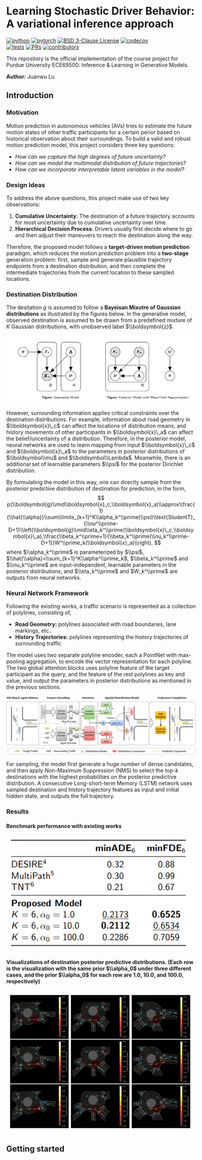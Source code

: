 # Learning Stochastic Driver Behavior: A variational inference approach

[![python](https://img.shields.io/badge/-Python_3.8-306998?logo=python&logoColor=white)](https://www.python.org/downloads/)
[![pytorch](https://img.shields.io/badge/PyTorch_2.0%2B-ee4c2c?logo=pytorch&logoColor=white)](https://pytorch.org/get-started/locally/)
[![BSD 3-Clause License](https://img.shields.io/badge/license-BSD_3--clause-bc9b6a.svg)](https://github.com/ChocolateDave/g-neva/blob/master/LICENSE)
[![codecov](https://codecov.io/gh/ChocolateDave/ilgm-final-project/branch/master/graph/badge.svg)](https://app.codecov.io/gh/juanwulu/ilgm-final-project/) \
[![tests](https://github.com/juanwulu/ilgm-final-project/actions/workflows/test.yaml/badge.svg)](https://github.com/juanwulu/ilgm-final-project/actions/workflows/test.yaml)
[![PRs](https://img.shields.io/badge/PRs-welcome-darkgreen.svg)](https://github.com/juanwulu/ilgm-project/pulls)
[![contributors](https://img.shields.io/github/contributors/juanwulu/ilgm-final-project.svg)](https://github.com/juanwulu/ilgm-final-project/graphs/contributors)

This repository is the official implementation of the course project for Purdue University ECE69500: Inference & Learning in Generative Models.

**Author:** Juanwu Lu

## Introduction

### Motivation

Motion prediction in autonomous vehicles (AVs) tries to estimate the future motion states of other traffic participants for a certain perior based on historical observation about their surroundings. To build a valid and robust motion prediction model, this project considers three key questions:

- _How can we capture the high degrees of future uncertainty?_
- _How can we model the multimodal distribution of future trajectories?_
- _How can we incorporate interpretable latent variables in the model?_

### Design Ideas

To address the above questions, this project make use of two key observations:

1. **Cumulative Uncertainty**: The destination of a future trajectory accounts for most uncertainty due to cumulative uncertainty over time.
2. **Hierarchical Decision Process**: Drivers usually first decide where to go and then adjust their maneuvers to reach the destination along the way.

Therefore, the proposed model follows a **target-driven motion prediction** paradigm, which reduces the motion prediction problem into a **two-stage** generation problem: first, sample and generate plausible trajectory endpoints from a destination distribution, and then complete the intermediate trajectories from the current location to these sampled locations.

### Destination Distribution

The desitation $g$ is assumed to follow a **Bayeisan Mixutre of Gaussian distributions** as illustrated by the figures below. In the generative model, observed destination is assumed to be drawn from a predefined mixture of $K$ Gaussian distributions, with unobserved label $\\boldsymbol{z}$.

![graphical models](docs/graphical_models.png)

However, surrounding information applies critical constraints over the destination distributions. For example, information about road geometry in $\\boldsymbol{x}\_c$ can affect the locations of distribution means, and history movements of other participants in $\\boldsymbol{x}\_a$ can affect the belief/uncertainty of a distribution. Therefore, in the posterior model, neural networks are used to learn mapping from input $\\boldsymbol{x}\_c$ and $\\boldsymbol{x}\_a$ to the parameters in posterior distributions of $\\boldsymbol\\mu$ and $\\boldsymbol\\Lambda$. Meanwhile, there is an additional set of learnable parameters $\\psi$ for the posterior Dirichlet distribution.

By formulating the model in this way, one can directly sample from the posterior predictive distribution of destination for prediction, in the form,
$$
p(\\boldsymbol{g}\\mid\\boldsymbol{x}_c,\\boldsymbol{x}_a)\\approx\\frac{1}{\\hat{\\alpha}}\\sum\\limits_{k=1}^K\\alpha_k^\\prime(\\psi)\\text{StudentT}_{\\nu^\\prime-D+1}\\left(\\boldsymbol{g}\\mid\\eta_k^\\prime(\\boldsymbol{x}\_c,\\boldsymbol{x}\_a),\\frac{\\beta_k^\\prime+1}{\\beta_k^\\prime(\\nu_k^\\prime-D+1)}W^\\prime_k(\\boldsymbol{x}_a)\\right),
$$
where $\\alpha_k^\\prime$ is parameterized by $\\psi$, $\\hat{\\alpha}=\\sum_{k=1}^K\\alpha^\\prime_k$, $\\beta_k^\\prime$ and $\\nu_k^\\prime$ are input-independent, learnable parameters in the posterior distributions, and $\\eta_k^\\prime$ and $W_k^\\prime$ are outputs from neural networks.

### Neural Network Framework

Following the existing works, a traffic scenario is represented as a collection of polylines, consisting of,

- **Road Geometry:** polylines associated with road boundaries, lane markings, etc..
- **History Trajectories:** polylines representing the history trajectories of surrounding traffic

The model uses two separate polyline encoder, each a PointNet with max-pooling aggregation, to encode the vector representation for each polyline. The two global attention blocks uses polyline feature of the target participant as the query, and the feature of the rest polylines as key and value, and output the parameters in posterior distributions as mentioned in the previous sections.

![framework](docs/framework.png)

For sampling, the model first generate a huge number of dense candidates, and then apply Non-Maximum Suppression (NMS) to select the top-$k$ destinations with the highest probabilities on the posterior predictive distribution. A consecutive Long-short-term Memory (LSTM) network uses sampled destination and history trajectory features as input and initial hidden state, and outputs the full trajectory.

### Results

#### Benchmark performance with existing works

![benchmark](docs/benchmark.png)

#### Visualizations of destination posterior predictive distributions. (Each row is the visualization with the same prior $\\alpha_0$ under three different cases, and the prior $\\alpha_0$ for each row are $1.0$, $10.0$, and $100.0$, respectively)

![visualization](docs/visualization.png)

## Getting started

